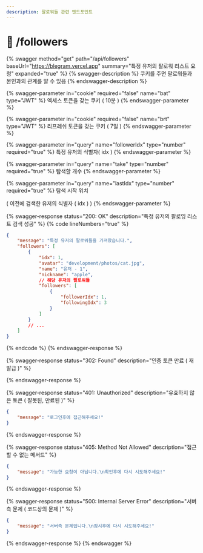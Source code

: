 ```yaml
---
description: 팔로워들 관련 엔드포인트
---
```


# 👀 /followers

{% swagger method="get" path="/api/followers" baseUrl="https://blegram.vercel.app" summary="특정 유저의 팔로워 리스트 요청" expanded="true" %}
{% swagger-description %}
쿠키를 주면 팔로워들과 본인과의 관계를 알 수 있음
{% endswagger-description %}

{% swagger-parameter in="cookie" required="false" name="bat" type="JWT" %}
엑세스 토큰을 갖는 쿠키 ( 10분 )
{% endswagger-parameter %}

{% swagger-parameter in="cookie" required="false" name="brt" type="JWT" %}
리프레쉬 토큰을 갖는 쿠키 ( 7일 )
{% endswagger-parameter %}

{% swagger-parameter in="query" name="followerIdx" type="number" required="true" %}
특정 유저의 식별자( idx )
{% endswagger-parameter %}

{% swagger-parameter in="query" name="take" type="number" required="true" %}
탐색할 개수
{% endswagger-parameter %}

{% swagger-parameter in="query" name="lastIdx" type="number" required="true" %}
탐색 시작 위치

( 이전에 검색한 유저의 식별자 ( idx ) )
{% endswagger-parameter %}

{% swagger-response status="200: OK" description="특정 유저의 팔로잉 리스트 검색 성공" %}
{% code lineNumbers="true" %}
```json
{
    "message": "특정 유저의 팔로워들을 가져왔습니다.",
    "followers": [
        {
            "idx": 1,
            "avatar": "development/photos/cat.jpg",
            "name": "유저 - 1",
            "nickname": "apple",
            // 해당 유저의 팔로워들
            "followers": [
                {
                    "followerIdx": 1,
                    "followingIdx": 3
                }
            ]
        }
        // ...
    ]
}
```
{% endcode %}
{% endswagger-response %}

{% swagger-response status="302: Found" description="인증 토큰 만료 ( 재발급 )" %}

{% endswagger-response %}

{% swagger-response status="401: Unauthorized" description="유효하지 않은 토큰 ( 잘못된, 만료된 )" %}
```json
{
    "message": "로그인후에 접근해주세요!"
}
```
{% endswagger-response %}

{% swagger-response status="405: Method Not Allowed" description="접근할 수 없는 메서드" %}
```json
{
    "message": "가능한 요청이 아닙니다.\n확인후에 다시 시도해주세요!"
}
```
{% endswagger-response %}

{% swagger-response status="500: Internal Server Error" description="서버측 문제 ( 코드상의 문제 )" %}
```json
{
    "message": "서버측 문제입니다.\n잠시후에 다시 시도해주세요!"
}
```
{% endswagger-response %}
{% endswagger %}
